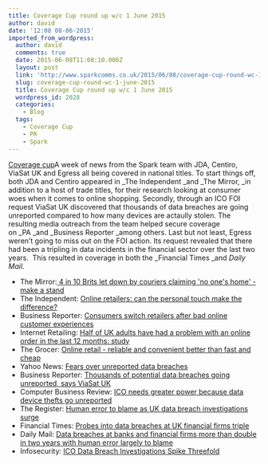 ```yaml
---
title: Coverage Cup round up w/c 1 June 2015
author: david
date: '12:08 08-06-2015'
imported_from_wordpress:
  author: david
  comments: true
  date: 2015-06-08T11:08:10.000Z
  layout: post
  link: 'http://www.sparkcomms.co.uk/2015/06/08/coverage-cup-round-wc-1-june-2015/'
  slug: coverage-cup-round-wc-1-june-2015
  title: Coverage Cup round up w/c 1 June 2015
  wordpress_id: 2028
  categories:
    - Blog
  tags:
    - Coverage Cup
    - PR
    - Spark
---
```


[Coverage cup](Coverage-cup-167x300.jpg)A week of news from the Spark team with JDA, Centiro, ViaSat UK and Egress all being covered in national titles. To start things off, both JDA and Centiro appeared in _The Independent _and _The Mirror, _in addition to a host of trade titles, for their research looking at consumer woes when it comes to online shopping. Secondly, through an ICO FOI request ViaSat UK discovered that thousands of data breaches are going unreported compared to how many devices are actaully stolen. The resulting media outreach from the team helped secure coverage on _PA _and _Business Reporter _among others. Last but not least, Egress weren’t going to miss out on the FOI action. Its request revealed that there had been a tripling in data incidents in the financial sector over the last two years.  This resulted in coverage in both the _Financial Times _and _Daily Mail_.

  * The Mirror:[ 4 in 10 Brits let down by couriers claiming 'no one's home' - make a stand](http://www.mirror.co.uk/money/4-10-brits-down-couriers-5786471)
  * The Independent: [Online retailers: can the personal touch make the difference?](http://www.independent.co.uk/news/business/analysis-and-features/can-the-personal-touch-make-the-difference-for-online-retailers-10293287.html)
  * Business Reporter: [Consumers switch retailers after bad online customer experiences](http://business-reporter.co.uk/2015/06/02/consumers-switch-retailers-after-bad-online-customer-experiences/)
  * Internet Retailing: [Half of UK adults have had a problem with an online order in the last 12 months: study](http://internetretailing.net/2015/06/half-of-uk-adults-have-had-a-problem-with-an-online-order-in-the-last-year-study/)
  * The Grocer: [Online retail - reliable and convenient better than fast and cheap](http://www.thegrocer.co.uk/channels/online-retail-reliable-and-convenient-better-than-fast-and-cheap/519430.article)
  * Yahoo News: [Fears over unreported data breaches](https://uk.news.yahoo.com/fears-over-unreported-data-breaches-230421641.html#SGnKKn6)
  * Business Reporter: [Thousands of potential data breaches going unreported, says ViaSat UK](http://business-reporter.co.uk/2015/06/02/thousands-of-potential-data-breaches-going-unreported-says-viasat-uk/)
  * Computer Business Review: [ICO needs greater power because data device thefts go unreported](http://www.cbronline.com/news/cybersecurity/data/ico-needs-greater-power-because-data-device-thefts-go-unreported-4590872)
  * The Register: [Human error to blame as UK data breach investigations surge](http://www.theregister.co.uk/2015/06/03/finance_industry_breach_increase_human_error/)
  * Financial Times: [Probes into data breaches at UK financial firms triple](http://www.ft.com/cms/s/0/74314ae6-0943-11e5-b643-00144feabdc0.html#axzz3byxALogn)
  * Daily Mail: [Data breaches at banks and financial firms more than double in two years with human error largely to blame](http://www.dailymail.co.uk/money/saving/article-3108908/Data-breaches-banks-financial-firms-double-two-years.html)
  * Infosecurity: [ICO Data Breach Investigations Spike Threefold](http://www.infosecurity-magazine.com/news/ico-data-breach-investigations/)

